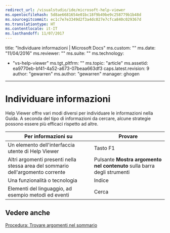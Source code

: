 ```yaml
---
redirect_url: /visualstudio/ide/microsoft-help-viewer
ms.openlocfilehash: 5d8ae6681654e01bc18f9b49be9c258779b1b48d
ms.sourcegitcommit: ec1c7e7e3349d2f3a4dc027e7cfca840c029367d
ms.translationtype: HT
ms.contentlocale: it-IT
ms.lasthandoff: 11/07/2017
---
```

title: "Individuare informazioni | Microsoft Docs" ms.custom: "" ms.date: "11/04/2016" ms.reviewer: "" ms.suite: "" ms.technology: 
  - "vs-help-viewer" ms.tgt_pltfrm: "" ms.topic: "article" ms.assetid: ea9770eb-bf41-4a52-a673-07beaa663df3 caps.latest.revision: 9 author: "gewarren" ms.author: "gewarren" manager: ghogen
---
# <a name="locate-information"></a>Individuare informazioni
Help Viewer offre vari modi diversi per individuare le informazioni nella Guida. A seconda del tipo di informazioni da cercare, alcune strategie possono essere più efficaci rispetto ad altre.  
  
|Per informazioni su|Provare|  
|----------------------------|---------|  
|Un elemento dell'interfaccia utente di Help Viewer|Tasto F1|  
|Altri argomenti presenti nella stessa area del sommario dell'argomento corrente|Pulsante **Mostra argomento nel contenuto** sulla barra degli strumenti|  
|Una funzionalità o tecnologia|Indice|  
|Elementi del linguaggio, ad esempio metodi ed eventi|Cerca|  
  
## <a name="see-also"></a>Vedere anche
[Procedura: Trovare argomenti nel sommario](../ide/how-to-find-topics-in-the-table-of-contents.md)
